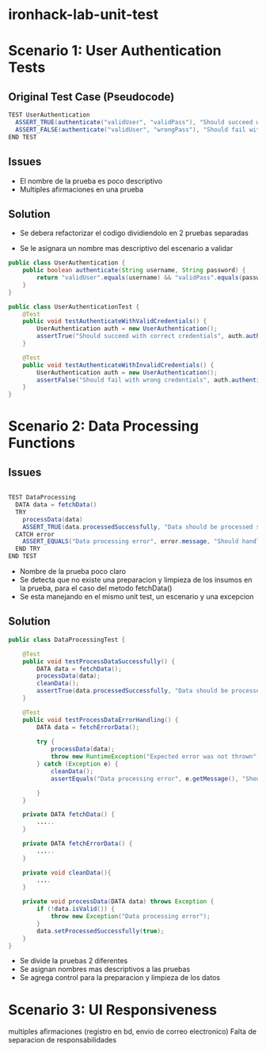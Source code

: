# ironhack-lab-unit-test

# Scenario 1: User Authentication Tests

## Original Test Case (Pseudocode)

``` java
TEST UserAuthentication
  ASSERT_TRUE(authenticate("validUser", "validPass"), "Should succeed with correct credentials")
  ASSERT_FALSE(authenticate("validUser", "wrongPass"), "Should fail with wrong credentials")
END TEST

```



## Issues
- El nombre de la prueba es poco descriptivo
- Multiples afirmaciones en una prueba


## Solution

- Se debera refactorizar el codigo dividiendolo en 2 pruebas separadas

- Se le asignara un nombre mas descriptivo del escenario a validar

``` java
public class UserAuthentication {
    public boolean authenticate(String username, String password) {
        return "validUser".equals(username) && "validPass".equals(password);
    }
}

public class UserAuthenticationTest {
    @Test
    public void testAuthenticateWithValidCredentials() {
        UserAuthentication auth = new UserAuthentication();
        assertTrue("Should succeed with correct credentials", auth.authenticate("validUser", "validPass"));
    }

    @Test
    public void testAuthenticateWithInvalidCredentials() {
        UserAuthentication auth = new UserAuthentication();
        assertFalse("Should fail with wrong credentials", auth.authenticate("validUser", "wrongPass"));
    }
}

```

# Scenario 2: Data Processing Functions

## Issues

``` java

TEST DataProcessing
  DATA data = fetchData()
  TRY
    processData(data)
    ASSERT_TRUE(data.processedSuccessfully, "Data should be processed successfully")
  CATCH error
    ASSERT_EQUALS("Data processing error", error.message, "Should handle processing errors")
  END TRY
END TEST

```

- Nombre de la prueba poco claro
- Se detecta que no existe una preparacion y limpieza de los insumos en la prueba, para el caso del metodo fetchData()
- Se esta manejando en el mismo unit test, un escenario y una excepcion


## Solution

``` java
public class DataProcessingTest {

    @Test
    public void testProcessDataSuccessfully() {
        DATA data = fetchData();
        processData(data);
        cleanData();
        assertTrue(data.processedSuccessfully, "Data should be processed successfully");
    }

    @Test
    public void testProcessDataErrorHandling() {
        DATA data = fetchErrorData();
        
        try {
            processData(data);
            throw new RuntimeException("Expected error was not thrown");
        } catch (Exception e) {
            cleanData();
            assertEquals("Data processing error", e.getMessage(), "Should handle processing errors");

        }
    }

    private DATA fetchData() {
        .....
    }

    private DATA fetchErrorData() {
        .....
    }

    private void cleanData(){
        ....
    }

    private void processData(DATA data) throws Exception {
        if (!data.isValid()) {
            throw new Exception("Data processing error");
        }
        data.setProcessedSuccessfully(true);
    }
}
```

- Se divide la pruebas 2 diferentes
- Se asignan nombres mas descriptivos a las pruebas
- Se agrega control para la preparacion y limpieza de los datos


# Scenario 3: UI Responsiveness





multiples afirmaciones (registro en bd, envio de correo electronico)
Falta de separacion de responsabilidades
